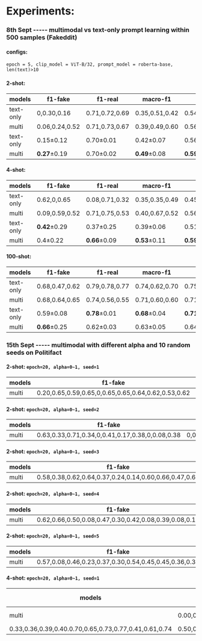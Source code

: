 # Experiments:
### 8th Sept ----- multimodal vs text-only prompt learning within 500 samples (Fakeddit)
#### configs: 
`epoch = 5, clip_model = ViT-B/32, prompt_model = roberta-base, len(text)>10`
#### 2-shot:
| models       | f1-fake | f1-real | macro-f1| acc |
| ----------- | -----------  | -----------  | ----------- |----------- |
| text-only   |0,0.30,0.16 | 0.71,0.72,0.69  |0.35,0.51,0.42  | 0.54,0.60,0.54|
| multi      |0.06,0.24,0.52        |0.71,0.73,0.67      |0.39,0.49,0.60 |0.56,0.60,0.61   |
| text-only  |0.15±0.12        |0.70±0.01    |0.42±0.07 |0.56±0.03   |
| multi      | **0.27**±0.19        |0.70±0.02      |**0.49**±0.08 |**0.59**±0.02   |
#### 4-shot:
| models       | f1-fake | f1-real | macro-f1| acc |
| ----------- | -----------  | -----------  | ----------- |----------- |
| text-only   |0.62,0,0.65 | 0.08,0.71,0.32  |0.35,0.35,0.49  | 0.45,0.55,0.53|
| multi      |0.09,0.59,0.52        |0.71,0.75,0.53      |0.40,0.67,0.52 |0.56,0.68,0.52   |
| text-only  |**0.42**±0.29        |0.37±0.25    |0.39±0.06 |0.51±0.04   |
| multi      | 0.4±0.22        |**0.66**±0.09      |**0.53**±0.11 |**0.59**±0.06   |
#### 100-shot:
| models       | f1-fake | f1-real | macro-f1| acc |
| ----------- | -----------  | -----------  | ----------- |----------- |
| text-only   |0.68,0.47,0.62 | 0.79,0.78,0.77  |0.74,0.62,0.70  | 0.75,0.68,0.71|
| multi      |0.68,0.64,0.65        |0.74,0.56,0.55      |0.71,0.60,0.60 |0.71,0.60,0.61   |
| text-only  |0.59±0.08       |**0.78**±0.01    |**0.68**±0.04 |**0.71**±0.02   |
| multi      | **0.66**±0.25        |0.62±0.03      |0.63±0.05 |0.64±0.04  |

### 15th Sept ----- multimodal with different alpha and 10 random seeds on Politifact

#### 2-shot: `epoch=20, alpha=0~1, seed=1`

| models       | f1-fake | f1-real | macro-f1| acc |
| ----------- | -----------  | -----------  | ----------- |----------- |
| multi      |0.20,0.65,0.59,0.65,0,0.65,0.65,0.64,0.62,0.53,0.62       |0.60,0,0.3,0,0.65,0,0,0.04,0,0.09,0    |0.40,0.33,0.44,0.33,0.36,0.32,0.32,0.34,0.31,0.31,0.31 |0.46,0.48,0.48,0.48,0.49,0.48,0.48,0.47,0.45,0.38,0.45  |

#### 2-shot: `epoch=20, alpha=0~1, seed=2`

| models       | f1-fake | f1-real | macro-f1| acc |
| ----------- | -----------  | -----------  | ----------- |----------- |
| multi      |0.63,0.33,0.71,0.34,0,0.41,0.17,0.38,0,0.08,0.38     |0,0.66,0.68,0.73,0.68,0.71,0.70,0.74,0.68,0.69,0.72   |0.32,0.49,0.70,0.53,0.34,0.56,0.44,0.56,0.34,0.39,0.55 |0.46,0.55,0.70,0.61,0.52,0.61,0.56,0.63,0.52,0.54,0.62 |

#### 2-shot: `epoch=20, alpha=0~1, seed=3`
| models       | f1-fake | f1-real | macro-f1| acc |
| ----------- | -----------  | -----------  | ----------- |----------- |
| multi      |0.58,0.38,0.62,0.64,0.37,0.24,0.14,0.60,0.66,0.47,0.67      |0.45,0.40,0.69,0.64,0.71,0.67,0.69,0.72,0.37,0.67,0.34    |0.52,0.39,0.66,0.64,0.54,0.45,0.41,0.66,0.51,0.54,0.50|0.53,0.39,0.66,0.64,0.60,0.54,0.54,0.68,0.56,0.58,0.56 |

#### 2-shot: `epoch=20, alpha=0~1, seed=4`

| models       | f1-fake | f1-real | macro-f1| acc |
| ----------- | -----------  | -----------  | ----------- |----------- |
| multi      |0.62,0.66,0.50,0.08,0.47,0.30,0.42,0.08,0.39,0.08,0.14      |0.29,0.04,0.60,0.69,0.73,0.72,0.73,0.69,0.73,0.69,0.69    |0.46,0.35,0.55,0.39,0.60,0.51,0.58,0.39,0.56,0.39,0.41 |0.51,0.49,0.55,0.54,0.64,0.60,0.63,0.53,0.62,0.54,0.55 |

#### 2-shot: `epoch=20, alpha=0~1, seed=5`

| models       | f1-fake | f1-real | macro-f1| acc |
| ----------- | -----------  | -----------  | ----------- |----------- |
| multi      |0.57,0.08,0.46,0.23,0.37,0.30,0.54,0.45,0.45,0.36,0.36      |0.54,0.68,0.69,0.71,0.72,0.72,0.72,0.73,0.73,0.71,0.71    |0.56,0.38,0.58,0.47,0.55,0.51,0.63,0.59,0.59,0.54,0.54 |0.56,0.52,0.61,0.58,0.61,0.60,0.65,0.64,0.64,0.60,0.60 |

#### 4-shot: `epoch=20, alpha=0~1, seed=1`

| models       | f1-fake | f1-real | macro-f1| acc |
| ----------- | -----------  | -----------  | ----------- |----------- |
| multi      |0.00,0.04,0.63,0.12,0.64,0.58,0.69,0.74,0.12,0.48,0.69    |0.67, 0.67,0.16,0.68,0.76,0.71,0.78,0.80,0.69,0.74,0.79 | 
0.33,0.36,0.39,0.40.0.70,0.65,0.73,0.77,0.41,0.61,0.74 |0.50,0.51,0.48,0.53,0.72,0.66,0.74,0.77.0.54,0.65,0.75 |

